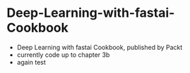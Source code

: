 # Deep-Learning-with-fastai-Cookbook
- Deep Learning with fastai Cookbook, published by Packt
- currently code up to chapter 3b
- again test
